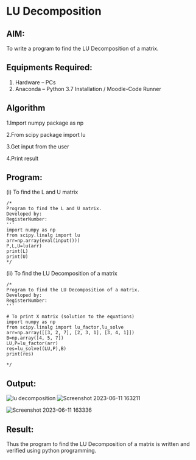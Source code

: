 # LU Decomposition 

## AIM:
To write a program to find the LU Decomposition of a matrix.

## Equipments Required:
1. Hardware – PCs
2. Anaconda – Python 3.7 Installation / Moodle-Code Runner

## Algorithm
1.Import numpy package as np

2.From scipy package import lu

3.Get input from the user

4.Print result

## Program:
(i) To find the L and U matrix
```
/*
Program to find the L and U matrix.
Developed by: 
RegisterNumber: 
'''
import numpy as np
from scipy.linalg import lu
arr=np.array(eval(input()))
P,L,U=lu(arr)
print(L)
print(U)
*/
```
(ii) To find the LU Decomposition of a matrix
```
/*
Program to find the LU Decomposition of a matrix.
Developed by: 
RegisterNumber: 
'''

# To print X matrix (solution to the equations)
import numpy as np
from scipy.linalg import lu_factor,lu_solve
arr=np.array([[3, 2, 7], [2, 3, 1], [3, 4, 1]])
B=np.array([4, 5, 7])
LU,P=lu_factor(arr)
res=lu_solve((LU,P),B)
print(res)

*/
```

## Output:
![lu decomposition]()
![Screenshot 2023-06-11 163211](https://github.com/ThivakarR/LU-Decomposition/assets/118707074/2a64c025-7bb3-4615-81b2-d9fbcd8debd1)

![Screenshot 2023-06-11 163336](https://github.com/ThivakarR/LU-Decomposition/assets/118707074/87948a48-80a8-4e2f-b509-e735659eb708)


## Result:
Thus the program to find the LU Decomposition of a matrix is written and verified using python programming.

